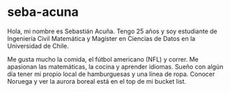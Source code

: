 # seba-acuna

Hola, mi nombre es Sebastián Acuña. Tengo 25 años y soy estudiante de Ingeniería Civil Matemática y Magíster en Ciencias de Datos en la Universidad de Chile. 

Me gusta mucho la comida, el fútbol americano (NFL) y correr. Me apasionan las matemáticas, la cocina y aprender idiomas. Sueño con algún día tener mi propio local de hamburguesas y una línea de ropa. Conocer Noruega y ver la aurora boreal está en el top de mi bucket list.

